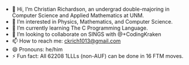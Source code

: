 - 👋 Hi, I’m Christian Richardson, an undergrad double-majoring in Computer Science and Applied Mathematics at UNM.
- 👀 I’m interested in Physics, Mathematics, and Computer Science.
- 🌱 I’m currently learning The C Programming Language.
- 💞️ I’m looking to collaborate on SINGS with @+CodingKraken
- 📫 How to reach me: ckrich1013@gmail.com
- 😄 Pronouns: he/him
- ⚡ Fun fact: All 62208 1LLLs (non-AUF) can be done in 16 FTM moves.

<!---
Nacho-Meter-Stick/Nacho-Meter-Stick is a ✨ special ✨ repository because its `README.md` (this file) appears on your GitHub profile.
You can click the Preview link to take a look at your changes.
--->
